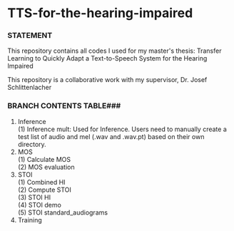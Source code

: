 # TTS-for-the-hearing-impaired
### STATEMENT ###
This repository contains all codes I used for my master's thesis: Transfer Learning to Quickly Adapt a Text-to-Speech System for the Hearing Impaired

This repository is a collaborative work with my supervisor, Dr. Josef Schlittenlacher

### BRANCH CONTENTS TABLE###
1. Inference
<br />(1) Inference mult: Used for Inference. Users need to manually create a test list of audio and mel (.wav and .wav.pt) based on their own directory.
2. MOS
<br />(1) Calculate MOS
<br />(2) MOS evaluation
3. STOI
<br /> (1) Combined HI
<br /> (2) Compute STOI
<br /> (3) STOI HI
<br /> (4) STOI demo
<br /> (5) STOI standard_audiograms
6. Training
